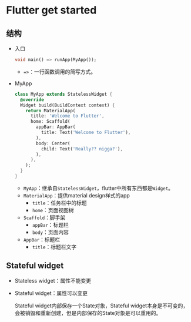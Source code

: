 # Flutter get started

## 结构

* 入口

    ```dart
    void main() => runApp(MyApp());
    ```
    
    * `=>`：一行函数调用的简写方式。
    
* MyApp

    ```dart
    class MyApp extends StatelessWidget {
      @override
      Widget build(BuildContext context) {
        return MaterialApp(
          title: 'Welcome to Flutter',
          home: Scaffold(
            appBar: AppBar(
              title: Text('Welcome to Flutter'),
            ),
            body: Center(
              child: Text('Really?? nigga?'),
            ),
          ),
        );
      }
    }
    ```

    * `MyApp`：继承自`StatelessWidget`，flutter中所有东西都是`Widget`。
    * `MaterialApp`：提供material design样式的app
      * `title`：任务栏中的标题
      * `home`：页面视图树
    * `Scaffold`：脚手架
      * `appBar`：标题栏
      * `body`：页面内容
    * `AppBar`：标题栏
      * `title`：标题栏文字



## Stateful widget

* Stateless widget：属性不能变更

* Stateful widget：属性可以变更

  Stateful widget内部保存一个State对象，Stateful widget本身是不可变的，会被销毁和重新创建，但是内部保存的State对象是可以重用的。